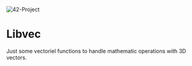 ![42-Project](https://dl.dropboxusercontent.com/u/59532932/48-cole204220logo.png)
# Libvec
Just some vectoriel functions to handle mathematic operations with 3D vectors.

